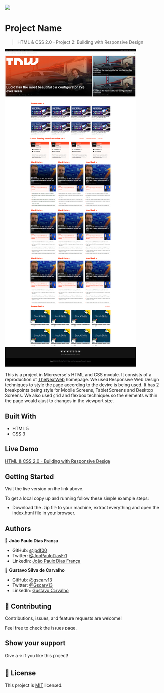![](https://img.shields.io/badge/Microverse-blueviolet)

# Project Name

> HTML & CSS 2.0 - Project 2: Building with Responsive Design

![screenshot](./assets/Screenshot-TNW.jpg)

This is a project in Microverse's HTML and CSS module. It consists of a reproduction of [TheNextWeb](https://thenextweb.com/) homepage. We used Responsive Web Design techniques to style the page according to the device is being used. It has 2 breakpoints being style for Mobile Screens, Tablet Screens and Desktop Screens. We also used grid and flexbox techniques so the elements within the page would ajust to changes in the viewport size.

## Built With

- HTML 5
- CSS 3

## Live Demo

[HTML & CSS 2.0 - Building with Responsive Design](https://jpdf00.github.io/Html-and-CSS-2.0-Project-2-Building-with-Responsive-Design/)


## Getting Started

Visit the live version on the link above.

To get a local copy up and running follow these simple example steps:

- Download the .zip file to your machine, extract everything and open the index.html file in your browser.


## Authors

👤 **João Paulo Dias França**

- GitHub: [@jpdf00](https://github.com/jpdf00)
- Twitter: [@JooPauloDiasFr1](https://twitter.com/JooPauloDiasFr1)
- LinkedIn: [João Paulo Dias França](https://www.linkedin.com/in/jo%C3%A3o-paulo-dias-fran%C3%A7a-269257a4/)

👤 **Gustavo Silva de Carvalho**

- GitHub: [@gscarv13](https://github.com/gscarv13)
- Twitter: [@Gscarv13](https://twitter.com/Gscarv13)
- LinkedIn: [Gustavo Carvalho](https://www.linkedin.com/in/gustavo-silva-de-carvalho-72998a156/)

## 🤝 Contributing

Contributions, issues, and feature requests are welcome!

Feel free to check the [issues page](https://github.com/jpdf00/Html-and-CSS-2.0-Project-2-Building-with-Responsive-Design/issues).

## Show your support

Give a ⭐️ if you like this project!

## 📝 License

This project is [MIT](https://opensource.org/licenses/mit-license.php) licensed.
